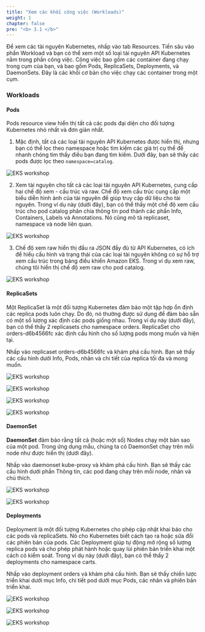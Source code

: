 ```yaml
---
title: "Xem các khối công việc (Workloads)"
weight: 1
chapter: false
pre: "<b> 3.1 </b>"
---
```


Để xem các tài nguyên Kubernetes, nhấp vào tab Resources. Tiến sâu vào phần Workload và bạn có thể xem một số loại tài nguyên API Kubernetes nằm trong phần công việc. Công việc bao gồm các container đang chạy trong cụm của bạn, và bao gồm Pods, ReplicaSets, Deployments, và DaemonSets. Đây là các khối cơ bản cho việc chạy các container trong một cụm.

### Workloads

#### **Pods**

Pods resource view hiển thị tất cả các pods đại diện cho đối tượng Kubernetes nhỏ nhất và đơn giản nhất.

1. Mặc định, tất cả các loại tài nguyên API Kubernetes được hiển thị, nhưng bạn có thể lọc theo namespace hoặc tìm kiếm các giá trị cụ thể để nhanh chóng tìm thấy điều bạn đang tìm kiếm. Dưới đây, bạn sẽ thấy các pods được lọc theo `namespace=catalog`.

![EKS workshop](../../../images/0005/0002.png?featherlight=false&width=90pc)

2. Xem tài nguyên cho tất cả các loại tài nguyên API Kubernetes, cung cấp hai chế độ xem - cấu trúc và raw. Chế độ xem cấu trúc cung cấp một biểu diễn hình ảnh của tài nguyên để giúp truy cập dữ liệu cho tài nguyên. Trong ví dụ này (dưới đây), bạn có thể thấy một chế độ xem cấu trúc cho pod catalog phân chia thông tin pod thành các phần Info, Containers, Labels và Annotations. Nó cũng mô tả replicaset, namespace và node liên quan.

![EKS workshop](../../../images/0005/0003.png?featherlight=false&width=90pc)

3. Chế độ xem raw hiển thị đầu ra JSON đầy đủ từ API Kubernetes, có ích để hiểu cấu hình và trạng thái của các loại tài nguyên không có sự hỗ trợ xem cấu trúc trong bảng điều khiển Amazon EKS. Trong ví dụ xem raw, chúng tôi hiển thị chế độ xem raw cho pod catalog.

![EKS workshop](../../../images/0005/0004.png?featherlight=false&width=90pc)

#### **ReplicaSets**

Một ReplicaSet là một đối tượng Kubernetes đảm bảo một tập hợp ổn định các replica pods luôn chạy. Do đó, nó thường được sử dụng để đảm bảo sẵn có một số lượng xác định các pods giống nhau. Trong ví dụ này (dưới đây), bạn có thể thấy 2 replicasets cho namespace orders. ReplicaSet cho orders-d6b4566fc xác định cấu hình cho số lượng pods mong muốn và hiện tại.

Nhấp vào replicaset orders-d6b4566fc và khám phá cấu hình. Bạn sẽ thấy các cấu hình dưới Info, Pods, nhãn và chi tiết của replica tối đa và mong muốn.

![EKS workshop](../../../images/0005/0005.png?featherlight=false&width=90pc)

![EKS workshop](../../../images/0005/0006.png?featherlight=false&width=90pc)


![EKS workshop](../../../images/0005/0007.png?featherlight=false&width=90pc)


![EKS workshop](../../../images/0005/0008.png?featherlight=false&width=90pc)

#### **DaemonSet**


**DaemonSet** đảm bảo rằng tất cả (hoặc một số) Nodes chạy một bản sao của một pod. Trong ứng dụng mẫu, chúng ta có DaemonSet chạy trên mỗi node như được hiển thị (dưới đây).

Nhấp vào daemonset kube-proxy và khám phá cấu hình. Bạn sẽ thấy các cấu hình dưới phần Thông tin, các pod đang chạy trên mỗi node, nhãn và chú thích.


![EKS workshop](../../../images/0005/0009.png?featherlight=false&width=90pc)


![EKS workshop](../../../images/0005/00010.png?featherlight=false&width=90pc)


#### **Deployments**

Deployment là một đối tượng Kubernetes cho phép cập nhật khai báo cho các pods và replicaSets. Nó cho Kubernetes biết cách tạo ra hoặc sửa đổi các phiên bản của pods. Các Deployment giúp tự động mở rộng số lượng replica pods và cho phép phát hành hoặc quay lùi phiên bản triển khai một cách có kiểm soát. Trong ví dụ này (dưới đây), bạn có thể thấy 2 deployments cho namespace carts.

Nhấp vào deployment orders và khám phá cấu hình. Bạn sẽ thấy chiến lược triển khai dưới mục Info, chi tiết pod dưới mục Pods, các nhãn và phiên bản triển khai.


![EKS workshop](../../../images/0005/00011.png?featherlight=false&width=90pc)


![EKS workshop](../../../images/0005/00012.png?featherlight=false&width=90pc)


![EKS workshop](../../../images/0005/00013.png?featherlight=false&width=90pc)

    